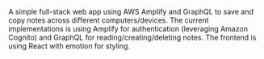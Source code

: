 A simple full-stack web app using AWS Amplify and GraphQL to save and copy notes across different computers/devices. The current implementations is using Amplify for authentication (leveraging Amazon Cognito) and GraphQL for reading/creating/deleting notes.
The frontend is using React with emotion for styling.